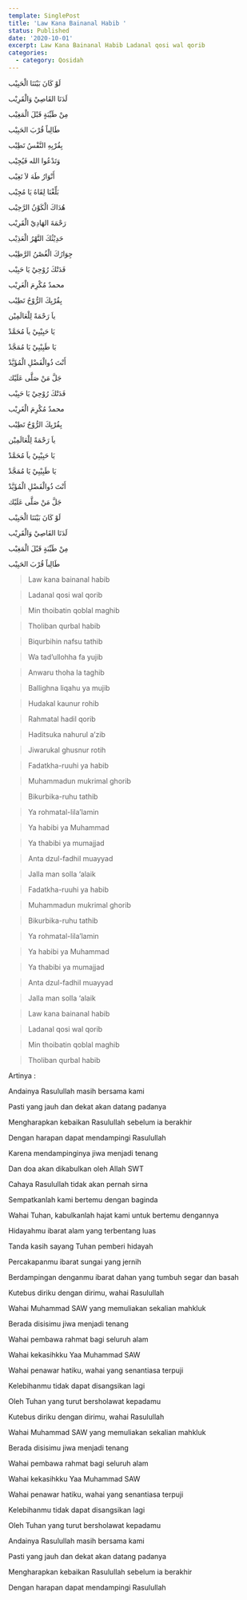 ```yaml
---
template: SinglePost
title: 'Law Kana Bainanal Habib '
status: Published
date: '2020-10-01'
excerpt: Law Kana Bainanal Habib Ladanal qosi wal qorib
categories:
  - category: Qosidah
---
```


لَوْ كَانَ بَيْنَنَا الْحَبِيْب

لَدَنَا القَاصِيْ وَالْقَرِيْب

مِنْ طَيِّبَةٍ قَبْلَ الْمَغِيْب

طَالِباً قُرْبَ الحَبِيْب

بِقُرْبِهِ النَّفْسُ تَطِيْب

وَتَدْعُوا الله فَيُجِيْب

أَنْوَارُ طَهَ لاَ تَغِيْب

بَلِّغْنَا لِقَاهُ يَا مُجِيْب

هُدَاكَ الْكَوْنُ الرَّحِيْب

رَحْمَةَ الهَادِيْ الْقَرِيْب

حَدِيْثُكَ النَّهْرُ الْعَذِيْب

جِوَارُكَ الْغُصْنُ الرَّطِيْب

فَدَتْكَ رُوْحِيْ يَا حَبِيْب

محمدٌ مُكْرِمَ الْغَرِيْب

بِقُرْبِكَ الرُّوْحُ تَطِيْب

ياَ رَحْمَةً لِلْعَالَمِيْن

يَا حَبِيْبِيْ ياَ مُحَمَّدْ

يَا طَبِيْبِيْ يَا مُمَجَّدْ

أَنْتَ ذُوالْفَضْلِ الْمُؤَيَّدْ

جَلَّ مَنْ صَلَّى عَلَيْك

فَدَتْكَ رُوْحِيْ يَا حَبِيْب

محمدٌ مُكْرِمَ الْغَرِيْب

بِقُرْبِكَ الرُّوْحُ تَطِيْب

ياَ رَحْمَةً لِلْعَالَمِيْن

يَا حَبِيْبِيْ ياَ مُحَمَّدْ

يَا طَبِيْبِيْ يَا مُمَجَّدْ

أَنْتَ ذُوالْفَضْلِ الْمُؤَيَّدْ

جَلَّ مَنْ صَلَّى عَلَيْك

لَوْ كَانَ بَيْنَنَا الْحَبِيْب

لَدَنَا القَاصِيْ وَالْقَرِيْب

مِنْ طَيِّبَةٍ قَبْلَ الْمَغِيْب

طَالِباً قُرْبَ الحَبِيْب



> Law kana bainanal habib

> Ladanal qosi wal qorib

> Min thoibatin qoblal maghib

> Tholiban qurbal habib

> Biqurbihin nafsu tathib

> Wa tad’ullohha fa yujib

> Anwaru thoha la taghib

> Ballighna liqahu ya mujib

> Hudakal kaunur rohib

> Rahmatal hadil qorib

> Haditsuka nahurul a’zib

> Jiwarukal ghusnur rotih

> Fadatkha-ruuhi ya habib

> Muhammadun mukrimal ghorib

> Bikurbika-ruhu tathib

> Ya rohmatal-lila’lamin

> Ya habibi ya Muhammad

> Ya thabibi ya mumajjad

> Anta dzul-fadhil muayyad

> Jalla man solla ‘alaik

> Fadatkha-ruuhi ya habib

> Muhammadun mukrimal ghorib

>Bikurbika-ruhu tathib

> Ya rohmatal-lila’lamin

> Ya habibi ya Muhammad

> Ya thabibi ya mumajjad

> Anta dzul-fadhil muayyad

> Jalla man solla ‘alaik

>Law kana bainanal habib

> Ladanal qosi wal qorib

> Min thoibatin qoblal maghib

> Tholiban qurbal habib


Artinya :

Andainya Rasulullah masih bersama kami  
Pasti yang jauh dan dekat akan datang padanya  
Mengharapkan kebaikan Rasulullah sebelum ia berakhir  
Dengan harapan dapat mendampingi Rasulullah  
Karena mendampinginya jiwa menjadi tenang  
Dan doa akan dikabulkan oleh Allah SWT  
Cahaya Rasulullah tidak akan pernah sirna  
Sempatkanlah kami bertemu dengan baginda  
Wahai Tuhan, kabulkanlah hajat kami untuk bertemu dengannya  
Hidayahmu ibarat alam yang terbentang luas  
Tanda kasih sayang Tuhan pemberi hidayah  
Percakapanmu ibarat sungai yang jernih  
Berdampingan denganmu ibarat dahan yang tumbuh segar dan basah  
Kutebus diriku dengan dirimu, wahai Rasulullah  
Wahai Muhammad SAW yang memuliakan sekalian mahkluk  
Berada disisimu jiwa menjadi tenang  
Wahai pembawa rahmat bagi seluruh alam  
Wahai kekasihkku Yaa Muhammad SAW  
Wahai penawar hatiku, wahai yang senantiasa terpuji  
Kelebihanmu tidak dapat disangsikan lagi  
Oleh Tuhan yang turut bersholawat kepadamu  
Kutebus diriku dengan dirimu, wahai Rasulullah  
Wahai Muhammad SAW yang memuliakan sekalian mahkluk  
Berada disisimu jiwa menjadi tenang  
Wahai pembawa rahmat bagi seluruh alam  
Wahai kekasihkku Yaa Muhammad SAW  
Wahai penawar hatiku, wahai yang senantiasa terpuji  
Kelebihanmu tidak dapat disangsikan lagi  
Oleh Tuhan yang turut bersholawat kepadamu  
Andainya Rasulullah masih bersama kami  
Pasti yang jauh dan dekat akan datang padanya  
Mengharapkan kebaikan Rasulullah sebelum ia berakhir  
Dengan harapan dapat mendampingi Rasulullah  


